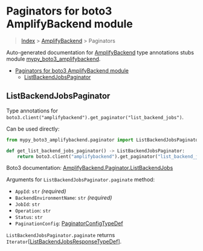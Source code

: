 # Paginators for boto3 AmplifyBackend module

> [Index](../README.md) > [AmplifyBackend](./README.md) > Paginators

Auto-generated documentation for
[AmplifyBackend](https://boto3.amazonaws.com/v1/documentation/api/latest/reference/services/amplifybackend.html#AmplifyBackend)
type annotations stubs module
[mypy_boto3_amplifybackend](https://pypi.org/project/mypy-boto3-amplifybackend/).

- [Paginators for boto3 AmplifyBackend module](#paginators-for-boto3-amplifybackend-module)
  - [ListBackendJobsPaginator](#listbackendjobspaginator)

## ListBackendJobsPaginator

Type annotations for
`boto3.client("amplifybackend").get_paginator("list_backend_jobs")`.

Can be used directly:

```python
from mypy_boto3_amplifybackend.paginator import ListBackendJobsPaginator

def get_list_backend_jobs_paginator() -> ListBackendJobsPaginator:
    return boto3.client("amplifybackend").get_paginator("list_backend_jobs")
```

Boto3 documentation:
[AmplifyBackend.Paginator.ListBackendJobs](https://boto3.amazonaws.com/v1/documentation/api/latest/reference/services/amplifybackend.html#AmplifyBackend.Paginator.ListBackendJobs)

Arguments for `ListBackendJobsPaginator.paginate` method:

- `AppId`: `str` *(required)*
- `BackendEnvironmentName`: `str` *(required)*
- `JobId`: `str`
- `Operation`: `str`
- `Status`: `str`
- `PaginationConfig`:
  [PaginatorConfigTypeDef](https://vemel.github.io/boto3_stubs_docs/mypy_boto3_amplifybackend/type_defs.html#paginatorconfigtypedef)

`ListBackendJobsPaginator.paginate` returns
`Iterator`\[[ListBackendJobsResponseTypeDef](https://vemel.github.io/boto3_stubs_docs/mypy_boto3_amplifybackend/type_defs.html#listbackendjobsresponsetypedef)\].

